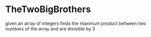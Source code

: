 # TheTwoBigBrothers
given an array of integers finds the maximum product between two numbers of the array and are divisible by 3
